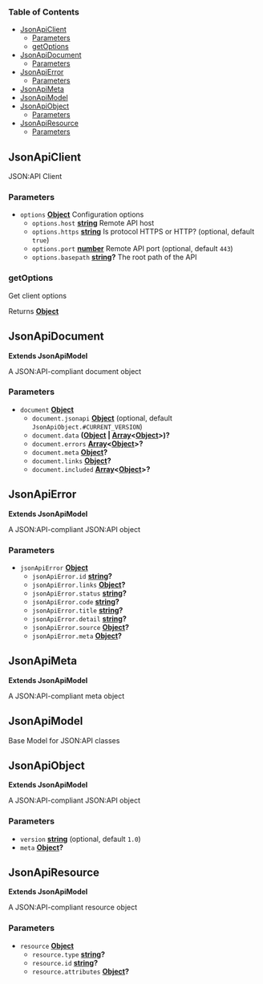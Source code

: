 <!-- Generated by documentation.js. Update this documentation by updating the source code. -->

### Table of Contents

-   [JsonApiClient][1]
    -   [Parameters][2]
    -   [getOptions][3]
-   [JsonApiDocument][4]
    -   [Parameters][5]
-   [JsonApiError][6]
    -   [Parameters][7]
-   [JsonApiMeta][8]
-   [JsonApiModel][9]
-   [JsonApiObject][10]
    -   [Parameters][11]
-   [JsonApiResource][12]
    -   [Parameters][13]

## JsonApiClient

JSON:API Client

### Parameters

-   `options` **[Object][14]** Configuration options
    -   `options.host` **[string][15]** Remote API host
    -   `options.https` **[string][15]** Is protocol HTTPS or HTTP? (optional, default `true`)
    -   `options.port` **[number][16]** Remote API port (optional, default `443`)
    -   `options.basepath` **[string][15]?** The root path of the API

### getOptions

Get client options

Returns **[Object][14]** 

## JsonApiDocument

**Extends JsonApiModel**

A JSON:API-compliant document object

### Parameters

-   `document` **[Object][14]** 
    -   `document.jsonapi` **[Object][14]**  (optional, default `JsonApiObject.#CURRENT_VERSION`)
    -   `document.data` **([Object][14] \| [Array][17]&lt;[Object][14]>)?** 
    -   `document.errors` **[Array][17]&lt;[Object][14]>?** 
    -   `document.meta` **[Object][14]?** 
    -   `document.links` **[Object][14]?** 
    -   `document.included` **[Array][17]&lt;[Object][14]>?** 

## JsonApiError

**Extends JsonApiModel**

A JSON:API-compliant JSON:API object

### Parameters

-   `jsonApiError` **[Object][14]** 
    -   `jsonApiError.id` **[string][15]?** 
    -   `jsonApiError.links` **[Object][14]?** 
    -   `jsonApiError.status` **[string][15]?** 
    -   `jsonApiError.code` **[string][15]?** 
    -   `jsonApiError.title` **[string][15]?** 
    -   `jsonApiError.detail` **[string][15]?** 
    -   `jsonApiError.source` **[Object][14]?** 
    -   `jsonApiError.meta` **[Object][14]?** 

## JsonApiMeta

**Extends JsonApiModel**

A JSON:API-compliant meta object

## JsonApiModel

Base Model for JSON:API classes

## JsonApiObject

**Extends JsonApiModel**

A JSON:API-compliant JSON:API object

### Parameters

-   `version` **[string][15]**  (optional, default `1.0`)
-   `meta` **[Object][14]?** 

## JsonApiResource

**Extends JsonApiModel**

A JSON:API-compliant resource object

### Parameters

-   `resource` **[Object][14]** 
    -   `resource.type` **[string][15]?** 
    -   `resource.id` **[string][15]?** 
    -   `resource.attributes` **[Object][14]?** 

[1]: #jsonapiclient

[2]: #parameters

[3]: #getoptions

[4]: #jsonapidocument

[5]: #parameters-1

[6]: #jsonapierror

[7]: #parameters-2

[8]: #jsonapimeta

[9]: #jsonapimodel

[10]: #jsonapiobject

[11]: #parameters-3

[12]: #jsonapiresource

[13]: #parameters-4

[14]: https://developer.mozilla.org/docs/Web/JavaScript/Reference/Global_Objects/Object

[15]: https://developer.mozilla.org/docs/Web/JavaScript/Reference/Global_Objects/String

[16]: https://developer.mozilla.org/docs/Web/JavaScript/Reference/Global_Objects/Number

[17]: https://developer.mozilla.org/docs/Web/JavaScript/Reference/Global_Objects/Array
